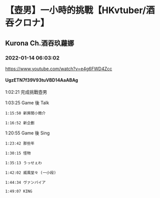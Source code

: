# 【壺男】一小時的挑戰【HKvtuber/酒吞クロナ】

## Kurona Ch.酒吞玖蘿娜

### 2022-01-14 06:03:02

https://www.youtube.com/watch?v=e4g6FWD4Zcc

#### UgzETN7f39V93tuVBD14AaABAg

1:02:21 完成挑戰壺男

1:03:25 Game 後 Talk

	1:15:50 新房間小簡介

	1:16:52 新企劃

1:20:55 Game 後 Sing

	1:23:42 那些年

	1:30:15 怪物

	1:35:13 うっせぇわ

	1:42:02 威風堂々 (一小段)

	1:44:34 ヴァンパイア

	1:49:07 KING

